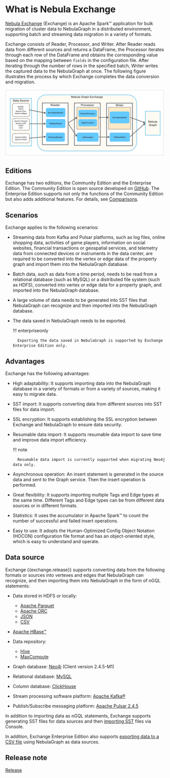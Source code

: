 # What is Nebula Exchange

[Nebula Exchange](https://github.com/vesoft-inc/nebula-exchange) (Exchange) is an Apache Spark&trade; application for bulk migration of cluster data to NebulaGraph in a distributed environment, supporting batch and streaming data migration in a variety of formats.

Exchange consists of Reader, Processor, and Writer. After Reader reads data from different sources and returns a DataFrame, the Processor iterates through each row of the DataFrame and obtains the corresponding value based on the mapping between `fields` in the configuration file. After iterating through the number of rows in the specified batch, Writer writes the captured data to the NebulaGraph at once. The following figure illustrates the process by which Exchange completes the data conversion and migration.

![NebulaGraph&reg; Exchange consists of Reader, Processor, and Writer that can migrate data from a variety of formats and sources to NebulaGraph](../figs/ex-ug-003.png)

## Editions

Exchange has two editions, the Community Edition and the Enterprise Edition. The Community Edition is open source developed on [GitHub](https://github.com/vesoft-inc/nebula-exchange). The Enterprise Edition supports not only the functions of the Community Edition but also adds additional features. For details, see [Comparisons](https://nebula-graph.com.cn/pricing/).

## Scenarios

Exchange applies to the following scenarios:

- Streaming data from Kafka and Pulsar platforms, such as log files, online shopping data, activities of game players, information on social websites, financial transactions or geospatial services, and telemetry data from connected devices or instruments in the data center, are required to be converted into the vertex or edge data of the property graph and import them into the NebulaGraph database.

- Batch data, such as data from a time period, needs to be read from a relational database (such as MySQL) or a distributed file system (such as HDFS), converted into vertex or edge data for a property graph, and imported into the NebulaGraph database.

- A large volume of data needs to be generated into SST files that NebulaGraph can recognize and then imported into the NebulaGraph database.

- The data saved in NebulaGraph needs to be exported.

  !!! enterpriseonly

        Exporting the data saved in NebulaGraph is supported by Exchange Enterprise Edition only.

## Advantages

Exchange has the following advantages:

- High adaptability: It supports importing data into the NebulaGraph database in a variety of formats or from a variety of sources, making it easy to migrate data.

- SST import: It supports converting data from different sources into SST files for data import.

- SSL encryption: It supports establishing the SSL encryption between Exchange and NebulaGraph to ensure data security.

- Resumable data import: It supports resumable data import to save time and improve data import efficiency.

  !!! note

        Resumable data import is currently supported when migrating Neo4j data only.

- Asynchronous operation: An insert statement is generated in the source data and sent to the Graph service. Then the insert operation is performed.

- Great flexibility: It supports importing multiple Tags and Edge types at the same time. Different Tags and Edge types can be from different data sources or in different formats.

- Statistics: It uses the accumulator in Apache Spark&trade; to count the number of successful and failed insert operations.

- Easy to use: It adopts the Human-Optimized Config Object Notation (HOCON) configuration file format and has an object-oriented style, which is easy to understand and operate.

## Data source

Exchange {{exchange.release}} supports converting data from the following formats or sources into vertexes and edges that NebulaGraph can recognize, and then importing them into NebulaGraph in the form of nGQL statements:

- Data stored in HDFS or locally:
  - [Apache Parquet](../use-exchange/ex-ug-import-from-parquet.md)
  - [Apache ORC](../use-exchange/ex-ug-import-from-orc.md)
  - [JSON](../use-exchange/ex-ug-import-from-json.md)
  - [CSV](../use-exchange/ex-ug-import-from-csv.md)

- [Apache HBase&trade;](../use-exchange/ex-ug-import-from-hbase.md)

- Data repository:

  - [Hive](../use-exchange/ex-ug-import-from-hive.md)
  - [MaxCompute](../use-exchange/ex-ug-import-from-maxcompute.md)

- Graph database: [Neo4j](../use-exchange/ex-ug-import-from-neo4j.md) (Client version 2.4.5-M1)

- Relational database: [MySQL](../use-exchange/ex-ug-import-from-mysql.md)

- Column database: [ClickHouse](../use-exchange/ex-ug-import-from-clickhouse.md)

- Stream processing software platform: [Apache Kafka&reg;](../use-exchange/ex-ug-import-from-kafka.md)

- Publish/Subscribe messaging platform: [Apache Pulsar 2.4.5](../use-exchange/ex-ug-import-from-pulsar.md)

In addition to importing data as nGQL statements, Exchange supports generating SST files for data sources and then [importing SST](../use-exchange/ex-ug-import-from-sst.md) files via Console.

In addition, Exchange Enterprise Edition also supports [exporting data to a CSV file](../use-exchange/ex-ug-export-from-nebula.md) using NebulaGraph as data sources.

## Release note

[Release](https://github.com/vesoft-inc/nebula-exchange/releases/tag/{{exchange.tag}})
